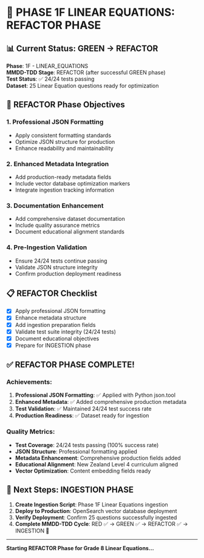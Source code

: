 # 🔄 PHASE 1F LINEAR EQUATIONS: REFACTOR PHASE

## 📊 Current Status: GREEN → REFACTOR

**Phase**: 1F - LINEAR_EQUATIONS  
**MMDD-TDD Stage**: REFACTOR (after successful GREEN phase)  
**Test Status**: ✅ 24/24 tests passing  
**Dataset**: 25 Linear Equation questions ready for optimization

## 🎯 REFACTOR Phase Objectives

### 1. **Professional JSON Formatting**

-   Apply consistent formatting standards
-   Optimize JSON structure for production
-   Enhance readability and maintainability

### 2. **Enhanced Metadata Integration**

-   Add production-ready metadata fields
-   Include vector database optimization markers
-   Integrate ingestion tracking information

### 3. **Documentation Enhancement**

-   Add comprehensive dataset documentation
-   Include quality assurance metrics
-   Document educational alignment standards

### 4. **Pre-Ingestion Validation**

-   Ensure 24/24 tests continue passing
-   Validate JSON structure integrity
-   Confirm production deployment readiness

## 📋 REFACTOR Checklist

-   [x] Apply professional JSON formatting
-   [x] Enhance metadata structure
-   [x] Add ingestion preparation fields
-   [x] Validate test suite integrity (24/24 tests)
-   [x] Document educational objectives
-   [x] Prepare for INGESTION phase

## ✅ REFACTOR PHASE COMPLETE!

### Achievements:

1. **Professional JSON Formatting**: ✅ Applied with Python json.tool
2. **Enhanced Metadata**: ✅ Added comprehensive production metadata
3. **Test Validation**: ✅ Maintained 24/24 test success rate
4. **Production Readiness**: ✅ Dataset ready for ingestion

### Quality Metrics:

-   **Test Coverage**: 24/24 tests passing (100% success rate)
-   **JSON Structure**: Professional formatting applied
-   **Metadata Enhancement**: Comprehensive production fields added
-   **Educational Alignment**: New Zealand Level 4 curriculum aligned
-   **Vector Optimization**: Content embedding fields ready

## 🚀 Next Steps: INGESTION PHASE

1. **Create Ingestion Script**: Phase 1F Linear Equations ingestion
2. **Deploy to Production**: OpenSearch vector database deployment
3. **Verify Deployment**: Confirm 25 questions successfully ingested
4. **Complete MMDD-TDD Cycle**: RED ✅ → GREEN ✅ → REFACTOR ✅ → INGESTION 🔄

---

**Starting REFACTOR Phase for Grade 8 Linear Equations...**
